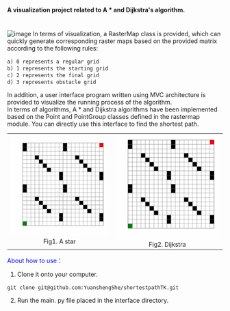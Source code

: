 **A visualization project related to A * and Dijkstra's algorithm.**      
# 
<img width="752" height="432" alt="image" src="https://github.com/user-attachments/assets/14f957eb-e68c-4b6f-99f4-4cdeccd46ed2" />    
In terms of visualization, a RasterMap class is provided, which can quickly generate corresponding raster maps based on the provided matrix according to the following rules:        

    a) 0 represents a regular grid     
    b) 1 represents the starting grid     
    c) 2 represents the final grid     
    d) 3 represents obstacle grid     
    
In addition, a user interface program written using MVC architecture is provided to visualize the running process of the algorithm.    
In terms of algorithms, A * and Dijkstra algorithms have been implemented based on the Point and PointGroup classes defined in the rastermap module. You can directly use this interface to find the shortest path.
<table>
	<tr>
		<td>
			<center>
				<img src='https://github.com/YuanshengShe/shortestpathTK/blob/main/interface/astar_gif.gif'/>
				Fig1. A star
			</center>
		</td>
		<td>
			<center>
				<img src='https://github.com/YuanshengShe/shortestpathTK/blob/main/interface/dijkstra_gif.gif'/>
				Fig2. Dijkstra
			</center>
		</td>
	</tr>
</table>

<font color='blue'>About how to use</font>：
1. Clone it onto your computer.
```
git clone git@github.com:YuanshengShe/shortestpathTK.git
```
2. Run the main. py file placed in the interface directory.




